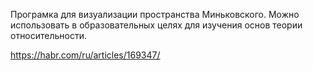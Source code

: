 Програмка для визуализации пространства Миньковского. Можно использовать в образовательных целях для изучения основ теории относительности.

https://habr.com/ru/articles/169347/

